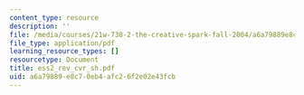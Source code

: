```yaml
---
content_type: resource
description: ''
file: /media/courses/21w-730-2-the-creative-spark-fall-2004/a6a79889e8c70eb4afc26f2e02e43fcb_ess2_rev_cvr_sh.pdf
file_type: application/pdf
learning_resource_types: []
resourcetype: Document
title: ess2_rev_cvr_sh.pdf
uid: a6a79889-e8c7-0eb4-afc2-6f2e02e43fcb
---
```

